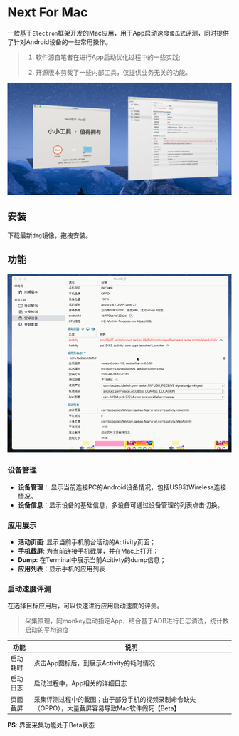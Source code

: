 # Next For Mac
一款基于`Electron`框架开发的Mac应用，用于App启动速度`傻瓜式`评测，同时提供了针对Android设备的一些常用操作。

> 1. 软件源自笔者在进行App启动优化过程中的一些实践;
>
> 2. 开源版本剪裁了一些内部工具，仅提供业务无关的功能。

![preview](doc/next-preview.png)

## 安装
下载最新`dmg`镜像，拖拽安装。

## 功能

![](doc/demo.gif)

### 设备管理

* **设备管理**： 显示当前连接PC的Android设备情况，包括USB和Wireless连接情况。
* **设备信息**：显示设备的基础信息，多设备可通过设备管理的列表点击切换。

### 应用展示

* **活动页面**:  显示当前手机前台活动的Activity页面；
* **手机截屏**: 为当前连接手机截屏，并在Mac上打开；
* **Dump**: 在Terminal中展示当前Acitivty的dump信息；
* **应用列表**：显示手机的应用列表

### 启动速度评测

在选择目标应用后，可以快速进行应用启动速度的评测。

> 采集原理，同monkey启动指定App，结合基于ADB进行日志清洗，统计数启动的平均速度

| 功能     | 说明                                                         |
| -------- | ------------------------------------------------------------ |
| 启动耗时 | 点击App图标后，到展示Activity的耗时情况                      |
| 启动日志 | 启动过程中，App相关的详细日志                                |
| 页面截屏 | 采集评测过程中的截图；由于部分手机的视频录制命令缺失（OPPO），大量截屏容易导致Mac软件假死【Beta】 |

**PS**: 界面采集功能处于Beta状态